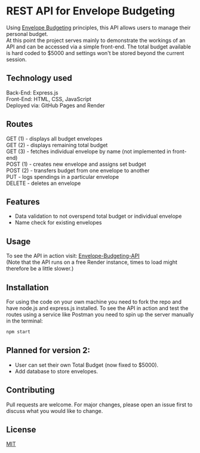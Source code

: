 # REST API for Envelope Budgeting

Using [Envelope Budgeting](https://www.thebalancemoney.com/what-is-envelope-budgeting-1293682) principles, this API allows users to manage their personal budget.  
At this point the project serves mainly to demonstrate the workings of an API and can be accessed via a simple front-end. The total budget available is hard coded to $5000 and settings won't be stored beyond the current session. 

## Technology used

Back-End: Express.js  
Front-End: HTML, CSS, JavaScript  
Deployed via: GitHub Pages and Render  

## Routes

GET (1) - displays all budget envelopes  
GET (2) - displays remaining total budget  
GET (3) - fetches individual envelope by name (not implemented in front-end)  
POST (1) - creates new envelope and assigns set budget  
POST (2) - transfers budget from one envelope to another  
PUT - logs spendings in a particular envelope  
DELETE - deletes an envelope  

## Features

- Data validation to not overspend total budget or individual envelope
- Name check for existing envelopes

## Usage

To see the API in action visit: [Envelope-Budgeting-API](https://envelope-budgeting-api.onrender.com)  
(Note that the API runs on a free Render instance, times to load might therefore be a little slower.) 

## Installation

For using the code on your own machine you need to fork the repo and have node.js and express.js installed. To see the API in action and test the routes using a service like Postman you need to spin up the server manually in the terminal:

```bash 
npm start
``` 

## Planned for version 2:
- User can set their own Total Budget (now fixed to $5000).
- Add database to store envelopes.

## Contributing

Pull requests are welcome. For major changes, please open an issue first to discuss what you would like to change.


## License

[MIT](https://choosealicense.com/licenses/mit/)